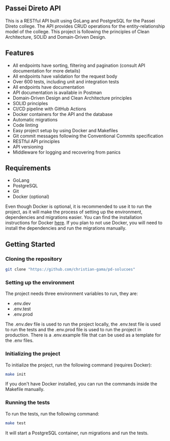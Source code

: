 ## Passei Direto API

This is a RESTful API built using GoLang and PostgreSQL for the Passei Direto college. The API provides CRUD operations for the entity-relationship model of the college.
This project is following the principles of Clean Architecture, SOLID and Domain-Driven Design.

## Features
- All endpoints have sorting, filtering and pagination (consult API documentation for more details)
- All endpoints have validation for the request body
- Over 600 tests, including unit and integration tests
- All endpoints have documentation
- API documentation is available in Postman
- Domain-Driven Design and Clean Architecture principles
- SOLID principles
- CI/CD pipeline with GitHub Actions
- Docker containers for the API and the database
- Automatic migrations
- Code linting
- Easy project setup by using Docker and Makefiles
- Git commit messages following the Conventional Commits specification
- RESTful API principles
- API versioning
- Middleware for logging and recovering from panics

## Requirements

- GoLang
- PostgreSQL
- Git
- Docker (optional)

Even though Docker is optional, it is recommended to use it to run the project, as it will make the process of setting up the environment, dependencies and migrations easier. You can find the installation instructions for Docker [here](https://docs.docker.com/get-docker/).
If you plan to not use Docker, you will need to install the dependencies and run the migrations manually.

## Getting Started

### Cloning the repository

```bash
git clone "https://github.com/christian-gama/pd-solucoes"
```

### Setting up the environment

The project needs three environment variables to run, they are:

- .env.dev
- .env.test
- .env.prod

The .env.dev file is used to run the project locally, the .env.test file is used to run the tests and the .env.prod file is used to run the project in production. There is a .env.example file that can be used as a template for the .env files.

### Initializing the project

To initialize the project, run the following command (requires Docker):

```bash
make init
```

If you don't have Docker installed, you can run the commands inside the Makefile manually.

### Running the tests

To run the tests, run the following command:

```bash
make test
```

It will start a PostgreSQL container, run migrations and run the tests.
